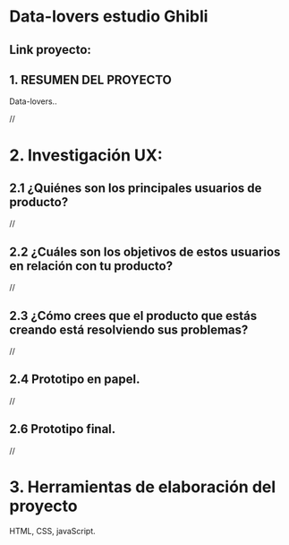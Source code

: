 # Data-lovers estudio Ghibli

## Link proyecto:
   

## 1. RESUMEN DEL PROYECTO

Data-lovers..

//

# 2. Investigación UX:
## 2.1 ¿Quiénes son los principales usuarios de producto?

//


## 2.2 ¿Cuáles son los objetivos de estos usuarios en relación con tu producto? 

//

## 2.3 ¿Cómo crees que el producto que estás creando está resolviendo sus problemas? 

//

## 2.4 Prototipo en papel.

//


## 2.6  Prototipo final.

//

# 3. Herramientas de elaboración del proyecto

HTML, CSS, javaScript.